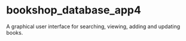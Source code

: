 # bookshop_database_app4
A graphical user interface for searching, viewing, adding and updating books.
